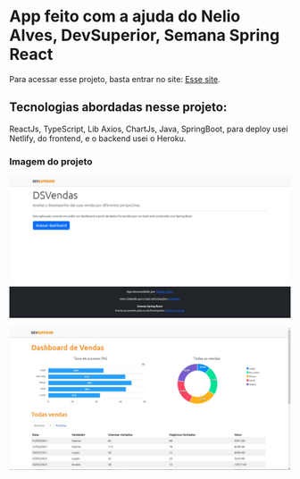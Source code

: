 # App feito com a ajuda do Nelio Alves, DevSuperior, Semana Spring React

Para acessar esse projeto, basta entrar no site: [Esse site](https://dsvendas-thallyscezar.netlify.app).

## Tecnologias abordadas nesse projeto:

ReactJs, TypeScript, Lib Axios, ChartJs, Java, SpringBoot, para deploy usei Netlify, do frontend, e o backend usei o Heroku.

### Imagem do projeto
<p style="align=center;">
  <img src="https://github.com/ThallysCezar/Projeto-Spring-React/blob/main/frontend/src/assets/img/DsVendas-Home.jpeg" alt="image-home">
</p>

<p style="align=center;">
  <img src="https://github.com/ThallysCezar/Projeto-Spring-React/blob/main/frontend/src/assets/img/DsVendas-Dashboard.jpeg" alt="image-dashboard">
</p>


